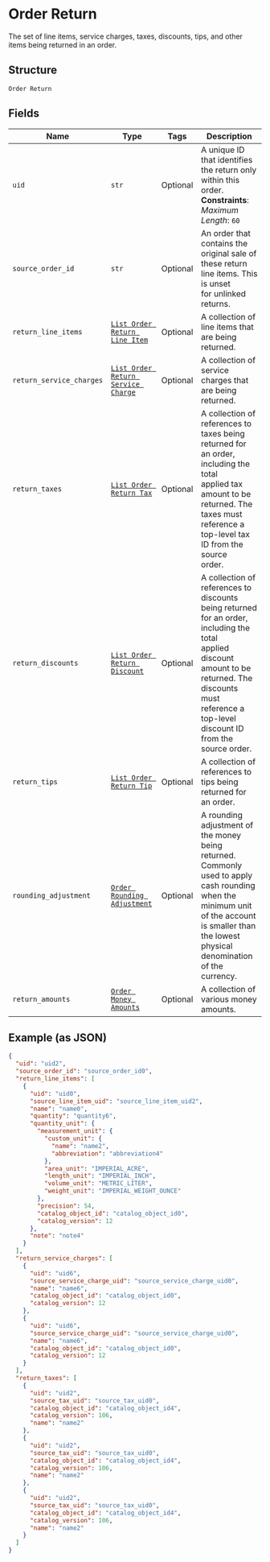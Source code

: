 
# Order Return

The set of line items, service charges, taxes, discounts, tips, and other items being returned in an order.

## Structure

`Order Return`

## Fields

| Name | Type | Tags | Description |
|  --- | --- | --- | --- |
| `uid` | `str` | Optional | A unique ID that identifies the return only within this order.<br>**Constraints**: *Maximum Length*: `60` |
| `source_order_id` | `str` | Optional | An order that contains the original sale of these return line items. This is unset<br>for unlinked returns. |
| `return_line_items` | [`List Order Return Line Item`](../../doc/models/order-return-line-item.md) | Optional | A collection of line items that are being returned. |
| `return_service_charges` | [`List Order Return Service Charge`](../../doc/models/order-return-service-charge.md) | Optional | A collection of service charges that are being returned. |
| `return_taxes` | [`List Order Return Tax`](../../doc/models/order-return-tax.md) | Optional | A collection of references to taxes being returned for an order, including the total<br>applied tax amount to be returned. The taxes must reference a top-level tax ID from the source<br>order. |
| `return_discounts` | [`List Order Return Discount`](../../doc/models/order-return-discount.md) | Optional | A collection of references to discounts being returned for an order, including the total<br>applied discount amount to be returned. The discounts must reference a top-level discount ID<br>from the source order. |
| `return_tips` | [`List Order Return Tip`](../../doc/models/order-return-tip.md) | Optional | A collection of references to tips being returned for an order. |
| `rounding_adjustment` | [`Order Rounding Adjustment`](../../doc/models/order-rounding-adjustment.md) | Optional | A rounding adjustment of the money being returned. Commonly used to apply cash rounding<br>when the minimum unit of the account is smaller than the lowest physical denomination of the currency. |
| `return_amounts` | [`Order Money Amounts`](../../doc/models/order-money-amounts.md) | Optional | A collection of various money amounts. |

## Example (as JSON)

```json
{
  "uid": "uid2",
  "source_order_id": "source_order_id0",
  "return_line_items": [
    {
      "uid": "uid0",
      "source_line_item_uid": "source_line_item_uid2",
      "name": "name0",
      "quantity": "quantity6",
      "quantity_unit": {
        "measurement_unit": {
          "custom_unit": {
            "name": "name2",
            "abbreviation": "abbreviation4"
          },
          "area_unit": "IMPERIAL_ACRE",
          "length_unit": "IMPERIAL_INCH",
          "volume_unit": "METRIC_LITER",
          "weight_unit": "IMPERIAL_WEIGHT_OUNCE"
        },
        "precision": 54,
        "catalog_object_id": "catalog_object_id0",
        "catalog_version": 12
      },
      "note": "note4"
    }
  ],
  "return_service_charges": [
    {
      "uid": "uid6",
      "source_service_charge_uid": "source_service_charge_uid0",
      "name": "name6",
      "catalog_object_id": "catalog_object_id0",
      "catalog_version": 12
    },
    {
      "uid": "uid6",
      "source_service_charge_uid": "source_service_charge_uid0",
      "name": "name6",
      "catalog_object_id": "catalog_object_id0",
      "catalog_version": 12
    }
  ],
  "return_taxes": [
    {
      "uid": "uid2",
      "source_tax_uid": "source_tax_uid0",
      "catalog_object_id": "catalog_object_id4",
      "catalog_version": 106,
      "name": "name2"
    },
    {
      "uid": "uid2",
      "source_tax_uid": "source_tax_uid0",
      "catalog_object_id": "catalog_object_id4",
      "catalog_version": 106,
      "name": "name2"
    },
    {
      "uid": "uid2",
      "source_tax_uid": "source_tax_uid0",
      "catalog_object_id": "catalog_object_id4",
      "catalog_version": 106,
      "name": "name2"
    }
  ]
}
```


